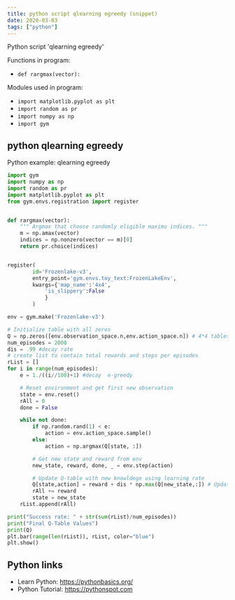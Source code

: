 ```yaml
---
title: python script qlearning egreedy (snippet)
date: 2020-03-03
tags: ["python"]
---
```

Python script 'qlearning egreedy'

Functions in program: 
* `def rargmax(vector):`

Modules used in program: 
* `import matplotlib.pyplot as plt`
* `import random as pr`
* `import numpy as np`
* `import gym`

## python qlearning egreedy

Python example: qlearning egreedy

```python
import gym
import numpy as np
import random as pr
import matplotlib.pyplot as plt
from gym.envs.registration import register


def rargmax(vector):
    """ Argmax that choose randomly eligible maximu indices. """
    m = np.amax(vector)
    indices = np.nonzero(vector == m)[0]
    return pr.choice(indices)


register(
        id='Frozenlake-v3',
        entry_point='gym.envs.toy_text:FrozenLakeEnv',
        kwargs={'map_name':'4x4',
            'is_slippery':False
            }
        )

env = gym.make('Frozenlake-v3')

# Initialize table with all zeros
Q = np.zeros([env.observation_space.n,env.action_space.n]) # 4*4 tables and 4 action 16*4 for frozen lake
num_episodes = 2000
dis = .99 #decay rate
# create list to contain total rewards and steps per episodes
rList = []
for i in range(num_episodes):
    e = 1./((i//100)+1) #decay  e-greedy

    # Reset environment and get first new observation
    state = env.reset()
    rAll = 0
    done = False

    while not done:
        if np.random.rand(1) < e:
            action = env.action_space.sample()
        else:
            action = np.argmax(Q[state, :])

        # Get new state and reward from env
        new_state, reward, done, _ = env.step(action)

        # Update Q-table with new knowldege using learning rate
        Q[state,action] = reward + dis * np.max(Q[new_state,:]) # Update Q with Decay rate
        rAll += reward
        state = new_state
    rList.append(rAll)

print("Success rate: " + str(sum(rList)/num_episodes))
print("Final Q-Table Values")
print(Q)
plt.bar(range(len(rList)), rList, color="blue")
plt.show()


```

## Python links

- Learn Python: https://pythonbasics.org/
- Python Tutorial: https://pythonspot.com
